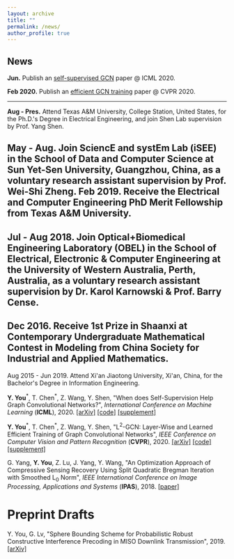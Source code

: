 ```yaml
---
layout: archive
title: ""
permalink: /news/
author_profile: true
---
```


News
-----
**Jun.** Publish an [self-supervised GCN]() paper @ ICML 2020.

**Feb 2020.** Publish an [efficient GCN training](https://arxiv.org/abs/2003.13606) paper @ CVPR 2020.

-----

**Aug - Pres.** Attend Texas A&M University, College Station, United States, for the Ph.D.'s Degree in Electrical Engineering, and join Shen Lab supervision by Prof. Yang Shen.

May - Aug. Join SciencE and systEm Lab (iSEE) in the School of Data and Computer Science at Sun Yet-Sen University, Guangzhou, China, as a voluntary research assistant supervision by Prof. Wei-Shi Zheng.
Feb 2019. Receive the Electrical and Computer Engineering PhD Merit Fellowship from Texas A&M University.
------
Jul - Aug 2018. Join Optical+Biomedical Engineering Laboratory (OBEL) in the School of Electrical, Electronic & Computer Engineering at the University of Western Australia, Perth, Australia, as a voluntary research assistant supervision by Dr. Karol Karnowski & Prof. Barry Cense.
------
Dec 2016. Receive 1st Prize in Shaanxi at Contemporary Undergraduate Mathematical Contest in Modeling from China Society for Industrial and Applied Mathematics.
------
Aug 2015 - Jun 2019. Attend Xi'an Jiaotong University, Xi'an, China, for the Bachelor's Degree in Information Engineering.



**Y. You**<sup>\*</sup>, T. Chen<sup>\*</sup>, Z. Wang, Y. Shen, "When does Self-Supervision Help Graph Convolutional Networks?", *International Conference on Machine Learning* (**ICML**), 2020.
[[arXiv]]() [[code]]() [[supplement]]()

**Y. You**<sup>\*</sup>, T. Chen<sup>\*</sup>, Z. Wang, Y. Shen, "L<sup>2</sup>-GCN: Layer-Wise and Learned Efficient Training of Graph Convolutional Networks", *IEEE Conference on Computer Vision and Pattern Recognition* (**CVPR**), 2020.
[[arXiv]](https://arxiv.org/abs/2003.13606) [[code]](https://github.com/TAMU-VITA/L2-GCN) [[supplement]](https://github.com/yyou1996/yyou1996.github.io/blob/master/papers/cvpr2020_l2gcn/supplement.pdf)

G. Yang, **Y. You**, Z. Lu, J. Yang, Y. Wang, "An Optimization Approach of Compressive Sensing Recovery Using Split Quadratic Bregman Iteration with Smoothed L<sub>0</sub> Norm", *IEEE International Conference on Image Processing, Applications and Systems* (**IPAS**), 2018. [[paper]](https://ieeexplore.ieee.org/abstract/document/8708870)

Preprint Drafts
=====
Y. You, G. Lv, "Sphere Bounding Scheme for Probabilistic Robust Constructive Interference Precoding in MISO Downlink Transmission", 2019. [[arXiv]](https://arxiv.org/abs/1903.04740)



